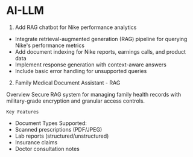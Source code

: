# AI-LLM
1) Add RAG chatbot for Nike performance analytics

- Integrate retrieval-augmented generation (RAG) pipeline for querying Nike's performance metrics
- Add document indexing for Nike reports, earnings calls, and product data
- Implement response generation with context-aware answers
- Include basic error handling for unsupported queries

2) Family Medical Document Assistant - RAG

  Overview 
    Secure RAG system for managing family health records with military-grade encryption and
    granular access controls.

    Key Features
  - Document Types Supported:
  - Scanned prescriptions (PDF/JPEG)
  - Lab reports (structured/unstructured)
  - Insurance claims
  - Doctor consultation notes

